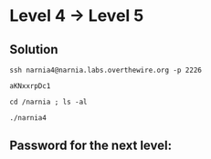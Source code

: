# Level 4 → Level 5

## Solution
```
ssh narnia4@narnia.labs.overthewire.org -p 2226
```
```
aKNxxrpDc1
```
```
cd /narnia ; ls -al
```

```
./narnia4
```


## Password for the next level:
```

```
